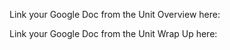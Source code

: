 Link your Google Doc from the Unit Overview here:


Link your Google Doc from the Unit Wrap Up here:
